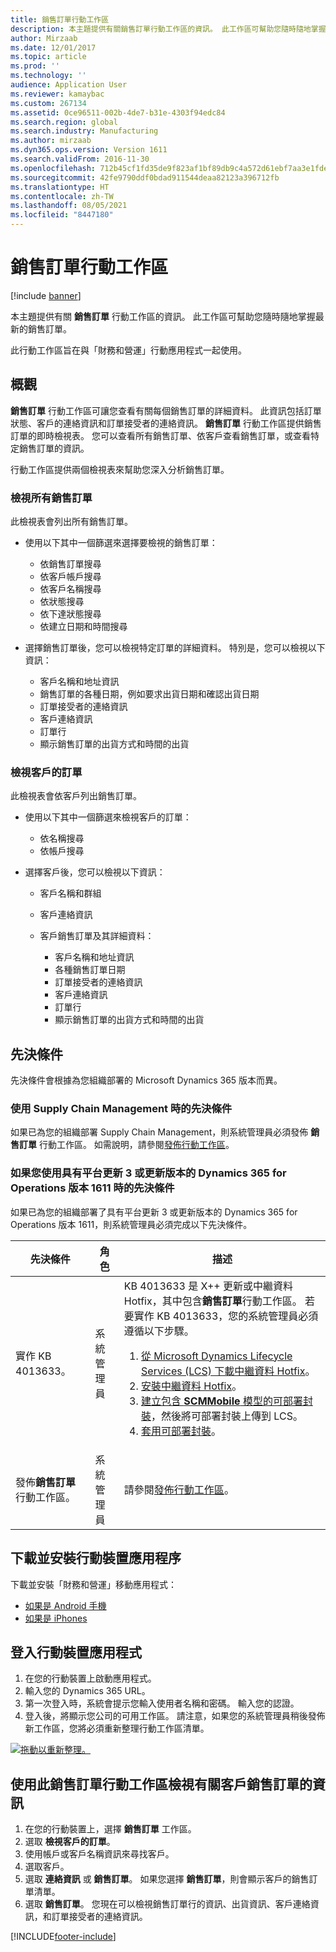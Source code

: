 ```yaml
---
title: 銷售訂單行動工作區
description: 本主題提供有關銷售訂單行動工作區的資訊。 此工作區可幫助您隨時隨地掌握最新的銷售訂單。
author: Mirzaab
ms.date: 12/01/2017
ms.topic: article
ms.prod: ''
ms.technology: ''
audience: Application User
ms.reviewer: kamaybac
ms.custom: 267134
ms.assetid: 0ce96511-002b-4de7-b31e-4303f94edc84
ms.search.region: global
ms.search.industry: Manufacturing
ms.author: mirzaab
ms.dyn365.ops.version: Version 1611
ms.search.validFrom: 2016-11-30
ms.openlocfilehash: 712b45cf1fd35de9f823af1bf89db9c4a572d61ebf7aa3e1fded16902c09557a
ms.sourcegitcommit: 42fe9790ddf0bdad911544deaa82123a396712fb
ms.translationtype: HT
ms.contentlocale: zh-TW
ms.lasthandoff: 08/05/2021
ms.locfileid: "8447180"
---
```

# <a name="sales-orders-mobile-workspace"></a>銷售訂單行動工作區

[!include [banner](../includes/banner.md)]

本主題提供有關 **銷售訂單** 行動工作區的資訊。 此工作區可幫助您隨時隨地掌握最新的銷售訂單。 

此行動工作區旨在與「財務和營運」行動應用程式一起使用。

## <a name="overview"></a>概觀
**銷售訂單** 行動工作區可讓您查看有關每個銷售訂單的詳細資料。 此資訊包括訂單狀態、客戶的連絡資訊和訂單接受者的連絡資訊。 **銷售訂單** 行動工作區提供銷售訂單的即時檢視表。 您可以查看所有銷售訂單、依客戶查看銷售訂單，或查看特定銷售訂單的資訊。 

行動工作區提供兩個檢視表來幫助您深入分析銷售訂單。

### <a name="view-all-sales-orders"></a>檢視所有銷售訂單
此檢視表會列出所有銷售訂單。

-   使用以下其中一個篩選來選擇要檢視的銷售訂單：

    -   依銷售訂單搜尋
    -   依客戶帳戶搜尋
    -   依客戶名稱搜尋
    -   依狀態搜尋
    -   依下達狀態搜尋
    -   依建立日期和時間搜尋
    
-   選擇銷售訂單後，您可以檢視特定訂單的詳細資料。 特別是，您可以檢視以下資訊：

    -   客戶名稱和地址資訊
    -   銷售訂單的各種日期，例如要求出貨日期和確認出貨日期
    -   訂單接受者的連絡資訊
    -   客戶連絡資訊
    -   訂單行
    -   顯示銷售訂單的出貨方式和時間的出貨

### <a name="view-orders-for-a-customer"></a>檢視客戶的訂單
此檢視表會依客戶列出銷售訂單。

-   使用以下其中一個篩選來檢視客戶的訂單：

    -   依名稱搜尋
    -   依帳戶搜尋

-   選擇客戶後，您可以檢視以下資訊：

    -   客戶名稱和群組
    -   客戶連絡資訊
    -   客戶銷售訂單及其詳細資料：
    
        -   客戶名稱和地址資訊
        -   各種銷售訂單日期
        -   訂單接受者的連絡資訊
        -   客戶連絡資訊
        -   訂單行
        -   顯示銷售訂單的出貨方式和時間的出貨

## <a name="prerequisites"></a>先決條件
先決條件會根據為您組織部署的 Microsoft Dynamics 365 版本而異。

### <a name="prerequisites-if-you-use-supply-chain-management"></a>使用 Supply Chain Management 時的先決條件 
如果已為您的組織部署 Supply Chain Management，則系統管理員必須發佈 **銷售訂單** 行動工作區。 如需說明，請參閱[發佈行動工作區](../../fin-ops-core/dev-itpro/mobile-apps/publish-mobile-workspace.md)。

### <a name="prerequisites-if-you-use-dynamics-365-for-operations-version-1611-with-platform-update-3-or-later"></a>如果您使用具有平台更新 3 或更新版本的 Dynamics 365 for Operations 版本 1611 時的先決條件
如果已為您的組織部署了具有平台更新 3 或更新版本的 Dynamics 365 for Operations 版本 1611，則系統管理員必須完成以下先決條件。 

<table>
<thead>
<tr class="header">
<th>先決條件</th>
<th>角色</th>
<th>描述</th>
</tr>
</thead>
<tbody>
<tr class="odd">
<td>實作 KB 4013633。</td>
<td>系統管理員</td>

<td>KB 4013633 是 X++ 更新或中繼資料 Hotfix，其中包含<strong>銷售訂單</strong>行動工作區。 若要實作 KB 4013633，您的系統管理員必須遵循以下步驟。
<ol>
<li><a href="/dynamics365/fin-ops-core/dev-itpro/migration-upgrade/download-hotfix-lcs">從 Microsoft Dynamics Lifecycle Services (LCS) 下載中繼資料 Hotfix</a>。</li>
<li><a href="/dynamics365/fin-ops-core/dev-itpro/migration-upgrade/install-metadata-hotfix-package">安裝中繼資料 Hotfix</a>。</li>
<li><a href="/dynamics365/fin-ops-core/dev-itpro/deployment/create-apply-deployable-package">建立包含 <strong>SCMMobile</strong> 模型的可部署封裝</a>，然後將可部署封裝上傳到 LCS。</li>
<li><a href="/dynamics365/fin-ops-core/dev-itpro/deployment/apply-deployable-package-system">套用可部署封裝</a>。</li>

</ol></td>
</tr>
<tr class="even">
<td>發佈<strong>銷售訂單</strong>行動工作區。</td>
<td>系統管理員</td>
<td>請參閱<a href="/dynamics365/fin-ops-core/dev-itpro/mobile-apps/publish-mobile-workspace">發佈行動工作區</a>。</td>
</tr>
</tbody>
</table>

## <a name="download-and-install-the-mobile-app"></a>下載並安裝行動裝置應用程序
下載並安裝「財務和營運」移動應用程式：

-   [如果是 Android 手機](https://go.microsoft.com/fwlink/?linkid=850662)
-   [如果是 iPhones](https://go.microsoft.com/fwlink/?linkid=850663)

## <a name="sign-in-to-the-mobile-app"></a>登入行動裝置應用程式

1.  在您的行動裝置上啟動應用程式。
2.  輸入您的 Dynamics 365 URL。
3.  第一次登入時，系統會提示您輸入使用者名稱和密碼。 輸入您的認證。
4.  登入後，將顯示您公司的可用工作區。 請注意，如果您的系統管理員稍後發佈新工作區，您將必須重新整理行動工作區清單。

[![拖動以重新整理。](./media/pull-to-refresh-list-of-workspaces-183x300.png)](./media/pull-to-refresh-list-of-workspaces.png)

## <a name="view-information-about-sales-orders-for-a-customer-by-using-the-sales-order-mobile-workspace"></a>使用此銷售訂單行動工作區檢視有關客戶銷售訂單的資訊

1.  在您的行動裝置上，選擇 **銷售訂單** 工作區。
2.  選取 **檢視客戶的訂單**。
3.  使用帳戶或客戶名稱資訊來尋找客戶。
4.  選取客戶。
5.  選取 **連絡資訊** 或 **銷售訂單**。 如果您選擇 **銷售訂單**，則會顯示客戶的銷售訂單清單。
6.  選取 **銷售訂單**。 您現在可以檢視銷售訂單行的資訊、出貨資訊、客戶連絡資訊，和訂單接受者的連絡資訊。


[!INCLUDE[footer-include](../../includes/footer-banner.md)]